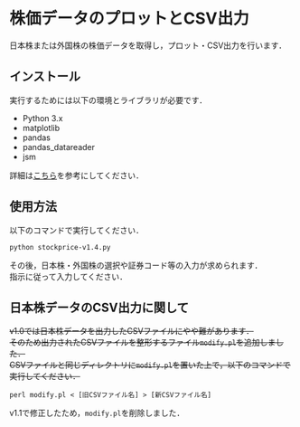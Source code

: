 # 株価データのプロットとCSV出力
日本株または外国株の株価データを取得し，プロット・CSV出力を行います．  

## インストール
実行するためには以下の環境とライブラリが必要です．  

* Python 3.x
* matplotlib
* pandas
* pandas_datareader
* jsm

詳細は[こちら](https://qiita.com/Surumerf/items/436747326537143d1fcf)を参考にしてください．

## 使用方法
以下のコマンドで実行してください．  

```batch
python stockprice-v1.4.py
```

その後，日本株・外国株の選択や証券コード等の入力が求められます．  
指示に従って入力してください．  

## 日本株データのCSV出力に関して
~~v1.0では日本株データを出力したCSVファイルにやや難があります．~~  
~~そのため出力されたCSVファイルを整形するファイル`modify.pl`を追加しました．~~  
~~CSVファイルと同じディレクトリに`modify.pl`を置いた上で，以下のコマンドで実行してください．~~  

```batch
perl modify.pl < [旧CSVファイル名] > [新CSVファイル名]
```

v1.1で修正したため，`modify.pl`を削除しました．
